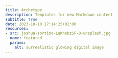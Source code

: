 ```yaml
---
title: Archetype
description: Templates for new Markdown content
subtitle: true
date: 2023-10-10 17:14:25+02:00
resources:
- src: joshua-sortino-LqKhnDzSF-8-unsplash.jpg
  name: featured
  params:
    alt: surrealistic glowing digital image
---
```


